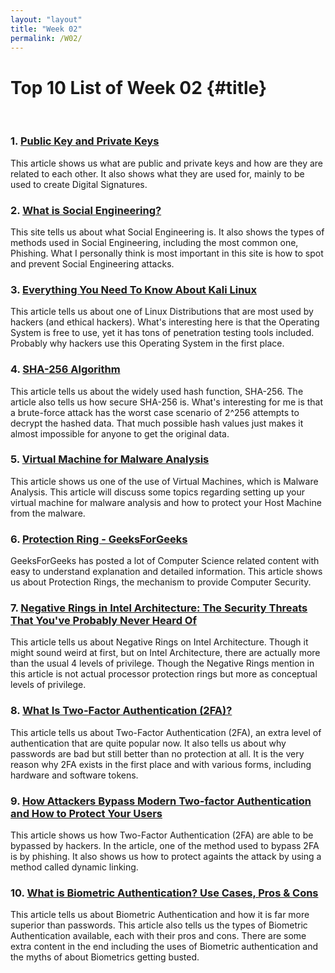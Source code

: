```yaml
---
layout: "layout"
title: "Week 02"
permalink: /W02/
---
```


# Top 10 List of Week 02 {#title}
<br>

### 1. [Public Key and Private Keys](https://www.comodo.com/resources/small-business/digital-certificates2.php)
This article shows us what are public and private keys and how are they are related to each other. It also shows what they are used for, mainly to be used to create Digital Signatures.

### 2. [What is Social Engineering?](https://www.kaspersky.com/resource-center/definitions/what-is-social-engineering)
This site tells us about what Social Engineering is. It also shows the types of methods used in Social Engineering, including the most common one, Phishing. What I personally think is most important in this site is how to spot and prevent Social Engineering attacks. 

### 3. [Everything You Need To Know About Kali Linux](https://www.edureka.co/blog/ethical-hacking-using-kali-linux/)
This article tells us about one of Linux Distributions that are most used by hackers (and ethical hackers). What's interesting here is that the Operating System is free to use, yet it has tons of penetration testing tools included. Probably why hackers use this Operating System in the first place.

### 4. [SHA-256 Algorithm](https://www.solarwindsmsp.com/blog/sha-256-encryption)
This article tells us about the widely used hash function, SHA-256. The article also tells us how secure SHA-256 is. What's interesting for me is that a brute-force attack has the worst case scenario of 2^256 attempts to decrypt the hashed data. That much possible hash values just makes it almost impossible for anyone to get the original data.

### 5. [Virtual Machine for Malware Analysis](https://www.geeksforgeeks.org/virtual-machine-for-malware-analysis/)
This article shows us one of the use of Virtual Machines, which is Malware Analysis. This article will discuss some topics regarding setting up your virtual machine for malware analysis and how to protect your Host Machine from the malware. 

### 6. [Protection Ring - GeeksForGeeks](https://www.geeksforgeeks.org/protection-ring/)
GeeksForGeeks has posted a lot of Computer Science related content with easy to understand explanation and detailed information. This article shows us about Protection Rings, the mechanism to provide Computer Security.

### 7. [Negative Rings in Intel Architecture: The Security Threats That You've Probably Never Heard Of](https://medium.com/swlh/negative-rings-in-intel-architecture-the-security-threats-youve-probably-never-heard-of-d725a4b6f831)
This article tells us about Negative Rings on Intel Architecture. Though it might sound weird at first, but on Intel Architecture, there are actually more than the usual 4 levels of privilege. Though the Negative Rings mention in this article is not actual processor protection rings but more as conceptual levels of privilege.

### 8. [What Is Two-Factor Authentication (2FA)?](https://authy.com/what-is-2fa/)
This article tells us about Two-Factor Authentication (2FA), an extra level of authentication that are quite popular now. It also tells us about why passwords are bad but still better than no protection at all. It is the very reason why 2FA exists in the first place and with various forms, including hardware and software tokens.

### 9. [How Attackers Bypass Modern Two-factor Authentication and How to Protect Your Users](https://www.onespan.com/blog/how-attackers-bypass-modern-two-factor-authentication-and-how-protect-your-users)
This article shows us how Two-Factor Authentication (2FA) are able to be bypassed by hackers. In the article, one of the method used to bypass 2FA is by phishing. It also shows us how to protect againts the attack by using a method called dynamic linking.

### 10. [What is Biometric Authentication? Use Cases, Pros & Cons](https://www.onespan.com/topics/biometric-authentication)
This article tells us about Biometric Authentication and how it is far more superior than passwords. This article also tells us the types of Biometric Authentication available, each with their pros and cons. There are some extra content in the end including the uses of Biometric authentication and the myths of about Biometrics getting busted.

